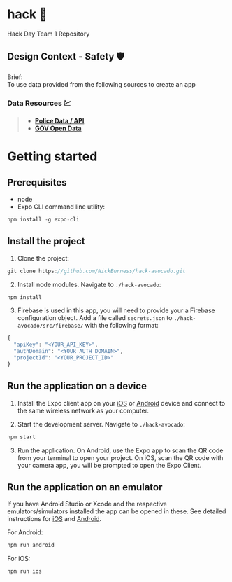 # hack :avocado:

Hack Day Team 1 Repository

## Design Context - Safety :shield:

Brief:  
To use data provided from the following sources to create an app

### Data Resources :chart:

> - **[Police Data / API](https://data.police.uk/docs/)**
> - **[GOV Open Data](https://data.gov.uk/)**

# Getting started

## Prerequisites

- node
- Expo CLI command line utility:

```js
npm install -g expo-cli
```

## Install the project

1. Clone the project:

```js
git clone https://github.com/NickBurness/hack-avocado.git
```

2. Install node modules. Navigate to `./hack-avocado`:

```js
npm install
```

3. Firebase is used in this app, you will need to provide your a Firebase configuration object. Add a file called `secrets.json` to `./hack-avocado/src/firebase/` with the following format:

```js
{
  "apiKey": "<YOUR_API_KEY>",
  "authDomain": "<YOUR_AUTH_DOMAIN>",
  "projectId": "<YOUR_PROJECT_ID>"
}
```

## Run the application on a device

1. Install the Expo client app on your [iOS](https://apps.apple.com/gb/app/expo-client/id982107779) or [Android](https://play.google.com/store/apps/details?id=host.exp.exponent&hl=en_GB) device and connect to the same wireless network as your computer.

2. Start the development server. Navigate to `./hack-avocado`:

```js
npm start
```

3. Run the application.
   On Android, use the Expo app to scan the QR code from your terminal to open your project.
   On iOS, scan the QR code with your camera app, you will be prompted to open the Expo Client.

## Run the application on an emulator

If you have Android Studio or Xcode and the respective emulators/simulators installed the app can be opened in these. See detailed instructions for [iOS](https://docs.expo.io/workflow/ios-simulator/) and [Android](https://docs.expo.io/workflow/android-studio-emulator/).

For Android:

```js
npm run android
```

For iOS:

```js
npm run ios
```

